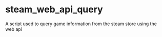 # steam_web_api_query
A script used to query game information from the steam store using the web api
